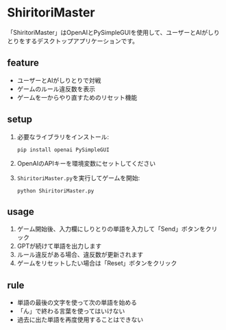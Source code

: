 # ShiritoriMaster

「ShiritoriMaster」はOpenAIとPySimpleGUIを使用して、ユーザーとAIがしりとりをするデスクトップアプリケーションです。

## feature

- ユーザーとAIがしりとりで対戦
- ゲームのルール違反数を表示
- ゲームを一からやり直すためのリセット機能

## setup

1. 必要なライブラリをインストール:
    ```
    pip install openai PySimpleGUI
    ```

2. OpenAIのAPIキーを環境変数にセットしてください

3. `ShiritoriMaster.py`を実行してゲームを開始:
    ```
    python ShiritoriMaster.py
    ```

## usage

1. ゲーム開始後、入力欄にしりとりの単語を入力して「Send」ボタンをクリック
2. GPTが続けて単語を出力します
3. ルール違反がある場合、違反数が更新されます
4. ゲームをリセットしたい場合は「Reset」ボタンをクリック

## rule

- 単語の最後の文字を使って次の単語を始める
- 「ん」で終わる言葉を使ってはいけない
- 過去に出た単語を再度使用することはできない